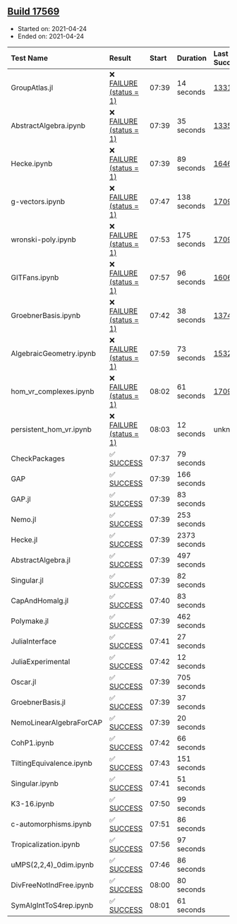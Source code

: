 ## [Build 17569](https://oscarci.mathematik.uni-kl.de/job/oscar/17569/)

* Started on: 2021-04-24
* Ended on: 2021-04-24

| Test Name    | Result | Start | Duration | Last Success | First Failure |
|:-------------|:-------|:------|:---------|:-------------|:--------------|
| GroupAtlas.jl | ❌ [FAILURE (status = 1)](https://oscarci.mathematik.uni-kl.de/job/oscar/17569/artifact/logs/build-17569/GroupAtlas.jl.log) | 07:39 | 14 seconds | [13311](https://oscarci.mathematik.uni-kl.de/job/oscar/13311/) | [13312](https://oscarci.mathematik.uni-kl.de/job/oscar/13312/) |
| AbstractAlgebra.ipynb | ❌ [FAILURE (status = 1)](https://oscarci.mathematik.uni-kl.de/job/oscar/17569/artifact/logs/build-17569/AbstractAlgebra.ipynb.log) | 07:39 | 35 seconds | [13355](https://oscarci.mathematik.uni-kl.de/job/oscar/13355/) | [13356](https://oscarci.mathematik.uni-kl.de/job/oscar/13356/) |
| Hecke.ipynb | ❌ [FAILURE (status = 1)](https://oscarci.mathematik.uni-kl.de/job/oscar/17569/artifact/logs/build-17569/Hecke.ipynb.log) | 07:39 | 89 seconds | [16463](https://oscarci.mathematik.uni-kl.de/job/oscar/16463/) | [16464](https://oscarci.mathematik.uni-kl.de/job/oscar/16464/) |
| g-vectors.ipynb | ❌ [FAILURE (status = 1)](https://oscarci.mathematik.uni-kl.de/job/oscar/17569/artifact/logs/build-17569/g-vectors.ipynb.log) | 07:47 | 138 seconds | [17099](https://oscarci.mathematik.uni-kl.de/job/oscar/17099/) | [17100](https://oscarci.mathematik.uni-kl.de/job/oscar/17100/) |
| wronski-poly.ipynb | ❌ [FAILURE (status = 1)](https://oscarci.mathematik.uni-kl.de/job/oscar/17569/artifact/logs/build-17569/wronski-poly.ipynb.log) | 07:53 | 175 seconds | [17098](https://oscarci.mathematik.uni-kl.de/job/oscar/17098/) | [17099](https://oscarci.mathematik.uni-kl.de/job/oscar/17099/) |
| GITFans.ipynb | ❌ [FAILURE (status = 1)](https://oscarci.mathematik.uni-kl.de/job/oscar/17569/artifact/logs/build-17569/GITFans.ipynb.log) | 07:57 | 96 seconds | [16068](https://oscarci.mathematik.uni-kl.de/job/oscar/16068/) | [16069](https://oscarci.mathematik.uni-kl.de/job/oscar/16069/) |
| GroebnerBasis.ipynb | ❌ [FAILURE (status = 1)](https://oscarci.mathematik.uni-kl.de/job/oscar/17569/artifact/logs/build-17569/GroebnerBasis.ipynb.log) | 07:42 | 38 seconds | [13748](https://oscarci.mathematik.uni-kl.de/job/oscar/13748/) | [13749](https://oscarci.mathematik.uni-kl.de/job/oscar/13749/) |
| AlgebraicGeometry.ipynb | ❌ [FAILURE (status = 1)](https://oscarci.mathematik.uni-kl.de/job/oscar/17569/artifact/logs/build-17569/AlgebraicGeometry.ipynb.log) | 07:59 | 73 seconds | [15322](https://oscarci.mathematik.uni-kl.de/job/oscar/15322/) | [15323](https://oscarci.mathematik.uni-kl.de/job/oscar/15323/) |
| hom_vr_complexes.ipynb | ❌ [FAILURE (status = 1)](https://oscarci.mathematik.uni-kl.de/job/oscar/17569/artifact/logs/build-17569/hom_vr_complexes.ipynb.log) | 08:02 | 61 seconds | [17099](https://oscarci.mathematik.uni-kl.de/job/oscar/17099/) | [17100](https://oscarci.mathematik.uni-kl.de/job/oscar/17100/) |
| persistent_hom_vr.ipynb | ❌ [FAILURE (status = 1)](https://oscarci.mathematik.uni-kl.de/job/oscar/17569/artifact/logs/build-17569/persistent_hom_vr.ipynb.log) | 08:03 | 12 seconds | unknown | unknown |
| CheckPackages | ✅ [SUCCESS](https://oscarci.mathematik.uni-kl.de/job/oscar/17569/artifact/logs/build-17569/CheckPackages.log) | 07:37 | 79 seconds |  |  |
| GAP | ✅ [SUCCESS](https://oscarci.mathematik.uni-kl.de/job/oscar/17569/artifact/logs/build-17569/GAP.log) | 07:39 | 166 seconds |  |  |
| GAP.jl | ✅ [SUCCESS](https://oscarci.mathematik.uni-kl.de/job/oscar/17569/artifact/logs/build-17569/GAP.jl.log) | 07:39 | 83 seconds |  |  |
| Nemo.jl | ✅ [SUCCESS](https://oscarci.mathematik.uni-kl.de/job/oscar/17569/artifact/logs/build-17569/Nemo.jl.log) | 07:39 | 253 seconds |  |  |
| Hecke.jl | ✅ [SUCCESS](https://oscarci.mathematik.uni-kl.de/job/oscar/17569/artifact/logs/build-17569/Hecke.jl.log) | 07:39 | 2373 seconds |  |  |
| AbstractAlgebra.jl | ✅ [SUCCESS](https://oscarci.mathematik.uni-kl.de/job/oscar/17569/artifact/logs/build-17569/AbstractAlgebra.jl.log) | 07:39 | 497 seconds |  |  |
| Singular.jl | ✅ [SUCCESS](https://oscarci.mathematik.uni-kl.de/job/oscar/17569/artifact/logs/build-17569/Singular.jl.log) | 07:39 | 82 seconds |  |  |
| CapAndHomalg.jl | ✅ [SUCCESS](https://oscarci.mathematik.uni-kl.de/job/oscar/17569/artifact/logs/build-17569/CapAndHomalg.jl.log) | 07:40 | 83 seconds |  |  |
| Polymake.jl | ✅ [SUCCESS](https://oscarci.mathematik.uni-kl.de/job/oscar/17569/artifact/logs/build-17569/Polymake.jl.log) | 07:39 | 462 seconds |  |  |
| JuliaInterface | ✅ [SUCCESS](https://oscarci.mathematik.uni-kl.de/job/oscar/17569/artifact/logs/build-17569/JuliaInterface.log) | 07:41 | 27 seconds |  |  |
| JuliaExperimental | ✅ [SUCCESS](https://oscarci.mathematik.uni-kl.de/job/oscar/17569/artifact/logs/build-17569/JuliaExperimental.log) | 07:42 | 12 seconds |  |  |
| Oscar.jl | ✅ [SUCCESS](https://oscarci.mathematik.uni-kl.de/job/oscar/17569/artifact/logs/build-17569/Oscar.jl.log) | 07:39 | 705 seconds |  |  |
| GroebnerBasis.jl | ✅ [SUCCESS](https://oscarci.mathematik.uni-kl.de/job/oscar/17569/artifact/logs/build-17569/GroebnerBasis.jl.log) | 07:39 | 37 seconds |  |  |
| NemoLinearAlgebraForCAP | ✅ [SUCCESS](https://oscarci.mathematik.uni-kl.de/job/oscar/17569/artifact/logs/build-17569/NemoLinearAlgebraForCAP.log) | 07:39 | 20 seconds |  |  |
| CohP1.ipynb | ✅ [SUCCESS](https://oscarci.mathematik.uni-kl.de/job/oscar/17569/artifact/logs/build-17569/CohP1.ipynb.log) | 07:42 | 66 seconds |  |  |
| TiltingEquivalence.ipynb | ✅ [SUCCESS](https://oscarci.mathematik.uni-kl.de/job/oscar/17569/artifact/logs/build-17569/TiltingEquivalence.ipynb.log) | 07:43 | 151 seconds |  |  |
| Singular.ipynb | ✅ [SUCCESS](https://oscarci.mathematik.uni-kl.de/job/oscar/17569/artifact/logs/build-17569/Singular.ipynb.log) | 07:41 | 51 seconds |  |  |
| K3-16.ipynb | ✅ [SUCCESS](https://oscarci.mathematik.uni-kl.de/job/oscar/17569/artifact/logs/build-17569/K3-16.ipynb.log) | 07:50 | 99 seconds |  |  |
| c-automorphisms.ipynb | ✅ [SUCCESS](https://oscarci.mathematik.uni-kl.de/job/oscar/17569/artifact/logs/build-17569/c-automorphisms.ipynb.log) | 07:51 | 86 seconds |  |  |
| Tropicalization.ipynb | ✅ [SUCCESS](https://oscarci.mathematik.uni-kl.de/job/oscar/17569/artifact/logs/build-17569/Tropicalization.ipynb.log) | 07:56 | 97 seconds |  |  |
| uMPS(2,2,4)_0dim.ipynb | ✅ [SUCCESS](https://oscarci.mathematik.uni-kl.de/job/oscar/17569/artifact/logs/build-17569/uMPS-2-2-4-_0dim.ipynb.log) | 07:46 | 86 seconds |  |  |
| DivFreeNotIndFree.ipynb | ✅ [SUCCESS](https://oscarci.mathematik.uni-kl.de/job/oscar/17569/artifact/logs/build-17569/DivFreeNotIndFree.ipynb.log) | 08:00 | 80 seconds |  |  |
| SymAlgIntToS4rep.ipynb | ✅ [SUCCESS](https://oscarci.mathematik.uni-kl.de/job/oscar/17569/artifact/logs/build-17569/SymAlgIntToS4rep.ipynb.log) | 08:01 | 61 seconds |  |  |
